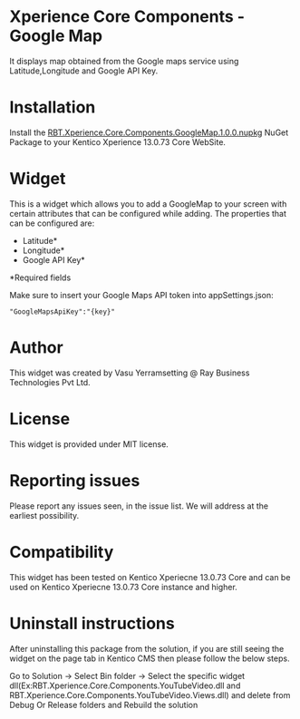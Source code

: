# Xperience Core Components -Google Map

It displays map obtained from the Google maps service using Latitude,Longitude and Google API Key.

# Installation

Install the [RBT.Xperience.Core.Components.GoogleMap.1.0.0.nupkg](https://www.nuget.org/packages/RBT.Xperience.Core.Components.GoogleMap) NuGet Package to your Kentico Xperience 13.0.73 Core WebSite. 

# Widget

This is a widget which allows you to add a GoogleMap to your screen with certain attributes that can be configured while adding. The properties that can be configured are:

- Latitude*
- Longitude*
- Google API Key*

*Required fields

Make sure to insert your Google Maps API token into appSettings.json:

    "GoogleMapsApiKey":"{key}"
  
# Author

This widget was created by Vasu Yerramsetting @ Ray Business Technologies Pvt Ltd.

# License

This widget is provided under MIT license.

# Reporting issues

Please report any issues seen, in the issue list. We will address at the earliest possibility.

# Compatibility

This widget has been tested on Kentico Xperiecne 13.0.73 Core and can be used on Kentico Xperiecne 13.0.73 Core instance and higher.
# Uninstall instructions

After uninstalling this package from the solution, if you are still seeing the widget on the page tab in Kentico CMS then please follow the below steps.

Go to Solution -> Select Bin folder -> Select the specific widget dll(Ex:RBT.Xperience.Core.Components.YouTubeVideo.dll and RBT.Xperience.Core.Components.YouTubeVideo.Views.dll) and delete from Debug Or Release folders and Rebuild the solution
